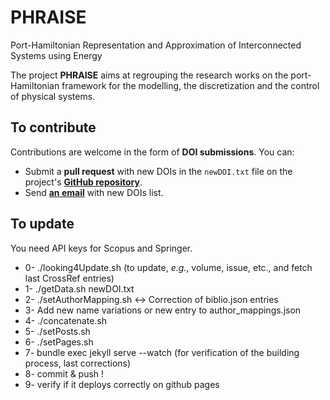 # PHRAISE
Port-Hamiltonian Representation and Approximation of Interconnected Systems using Energy

The project **PHRAISE** aims at regrouping the research works on the port-Hamiltonian framework for the modelling, the discretization and the control of physical systems.

## To contribute

Contributions are welcome in the form of **DOI submissions**. You can:
- Submit a **pull request** with new DOIs in the `newDOI.txt` file on the project's [**GitHub repository**](https://github.com/g-haine/phraise).
- Send [**an email**](mailto:ghislain.haine@isae.fr) with new DOIs list.

## To update

You need API keys for Scopus and Springer.

- 0- ./looking4Update.sh (to update, *e.g.*, volume, issue, etc., and fetch last CrossRef entries)
- 1- ./getData.sh newDOI.txt
- 2- ./setAuthorMapping.sh <-> Correction of biblio.json entries
- 3- Add new name variations or new entry to author_mappings.json
- 4- ./concatenate.sh
- 5- ./setPosts.sh
- 6- ./setPages.sh
- 7- bundle exec jekyll serve --watch (for verification of the building process, last corrections)
- 8- commit & push !
- 9- verify if it deploys correctly on github pages

